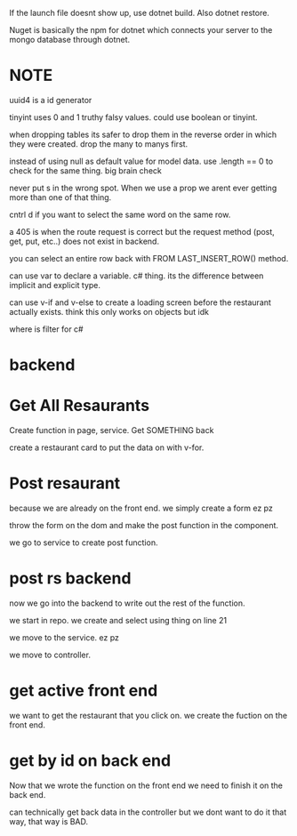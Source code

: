 If the launch file doesnt show up, use dotnet build. Also dotnet restore.

Nuget is basically the npm for dotnet which connects your server to the mongo database through dotnet.

# NOTE 

uuid4 is a id generator

tinyint uses 0 and 1 truthy falsy values. could use boolean or tinyint.

when dropping tables its safer to drop them in the reverse order in which they were created. drop the many to manys first.

instead of using null as default value for model data. use .length == 0 to check for the same thing. big brain check

never put s in the wrong spot. When we use a prop we arent ever getting more than one of that thing.

cntrl d if you want to select the same word on the same row.

a 405 is when the route request is correct but the request method (post, get, put, etc..) does not exist in backend.

you can select an entire row back with FROM LAST_INSERT_ROW() method.

can use var to declare a variable. c# thing. its the difference between implicit and explicit type.

can use v-if and v-else to create a loading screen before the restaurant actually exists. think this only works on objects but idk

where is filter for c#


# backend

# Get All Resaurants

Create function in page, service. Get SOMETHING back

create a restaurant card to put the data on with v-for.

# Post resaurant

because we are already on the front end. we simply create a form ez pz

throw the form on the dom and make the post function in the component.

we go to service to create post function.

# post rs backend

now we go into the backend to write out the rest of the function.

we start in repo. we create and select using thing on line 21

we move to the service. ez pz

we move to controller.

# get active front end

we want to get the restaurant that you click on. we create the fuction on the front end.

# get by id on back end

Now that we wrote the function on the front end we need to finish it on the back end.

can technically get back data in the controller but we dont want to do it that way, that way is BAD.









